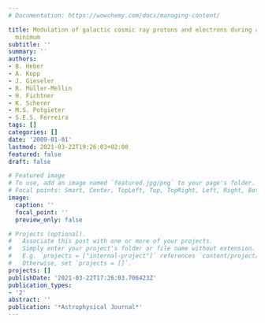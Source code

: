 ```yaml
---
# Documentation: https://wowchemy.com/docs/managing-content/

title: Modulation of galactic cosmic ray protons and electrons during an unusual solar
  minimum
subtitle: ''
summary: ''
authors:
- B. Heber
- A. Kopp
- J. Gieseler
- R. Müller-Mellin
- H. Fichtner
- K. Scherer
- M.S. Potgieter
- S.E.S. Ferreira
tags: []
categories: []
date: '2009-01-01'
lastmod: 2021-03-22T19:26:03+02:00
featured: false
draft: false

# Featured image
# To use, add an image named `featured.jpg/png` to your page's folder.
# Focal points: Smart, Center, TopLeft, Top, TopRight, Left, Right, BottomLeft, Bottom, BottomRight.
image:
  caption: ''
  focal_point: ''
  preview_only: false

# Projects (optional).
#   Associate this post with one or more of your projects.
#   Simply enter your project's folder or file name without extension.
#   E.g. `projects = ["internal-project"]` references `content/project/deep-learning/index.md`.
#   Otherwise, set `projects = []`.
projects: []
publishDate: '2021-03-22T17:26:03.706423Z'
publication_types:
- '2'
abstract: ''
publication: '*Astrophysical Journal*'
---
```

